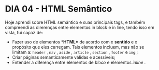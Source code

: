 # DIA 04 - HTML Semântico

Hoje aprendi sobre HTML semântico e suas principais tags, e também compreendi as direrenças entre elementos in block e in line, tendo isso em vista, fui capaz de:

- Fazer uso de elementos ***HTML\*** de acordo com o **sentido** e o propósito que eles carregam. Tais elementos incluem, mas não se limitam a: `header` , `nav` , `aside` , `article` , `section` , `footer` e `img` ;
- Criar páginas semanticamente válidas e acessíveis;
- Entender a diferença entre elementos de *bloco* e elementos *inline* .


